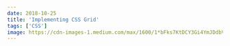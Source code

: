 ```yaml
---
date: 2018-10-25
title: 'Implementing CSS Grid'
tags: ['CSS']
image: https://cdn-images-1.medium.com/max/1600/1*bFks7KtDCY3Gi4YmJDdbVQ.jpeg
---
```

